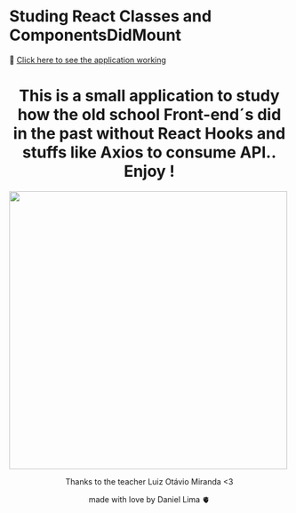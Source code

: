 # Studing React Classes and ComponentsDidMount

🔗 [ Click here to see the application working ](https://react-estudo-lom.vercel.app/)
<h1 align="center"> This is a small application to study how the old school Front-end´s did in the past without React Hooks and stuffs like Axios to consume API.. Enjoy ! </h1>

<img src="https://media.giphy.com/media/NS114AQqEy8YTSqyeX/giphy.gif" width="500"  />

<p align="center">Thanks to the teacher Luiz Otávio Miranda <3 </p>
<p align="center">made with love by Daniel Lima 🫀 </p>


